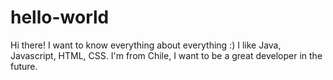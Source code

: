 # hello-world
Hi there!
I want to know everything about everything :)
I like Java, Javascript, HTML, CSS.
I'm from Chile, I want to be a great developer in the future. 
